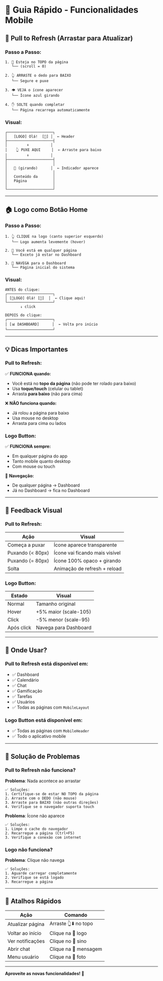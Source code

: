 # 📱 Guia Rápido - Funcionalidades Mobile

## 🔄 Pull to Refresh (Arrastar para Atualizar)

### Passo a Passo:

```
1. 📱 Esteja no TOPO da página
   └── (scroll = 0)

2. 👆 ARRASTE o dedo para BAIXO
   └── Segure e puxe
   
3. 👁️ VEJA o ícone aparecer
   └── Ícone azul girando
   
4. ✋ SOLTE quando completar
   └── Página recarrega automaticamente
```

### Visual:

```
┌─────────────────────┐
│   [LOGO] Olá!  [👤] │  ← Header
├─────────────────────┤
│         ⬇️          │  
│    👆 PUXE AQUI     │  ← Arraste para baixo
│         ⬇️          │
├─────────────────────┤
│                     │
│   🔵 (girando)      │  ← Indicador aparece
│                     │
│   Conteúdo da       │
│   Página            │
│                     │
└─────────────────────┘
```

---

## 🏠 Logo como Botão Home

### Passo a Passo:

```
1. 👆 CLIQUE na logo (canto superior esquerdo)
   └── Logo aumenta levemente (hover)

2. 📍 Você está em qualquer página
   └── Exceto já estar no Dashboard

3. 🚀 NAVEGA para o Dashboard
   └── Página inicial do sistema
```

### Visual:

```
ANTES do clique:
┌─────────────────────┐
│ [🎯LOGO] Olá! [👤]  │  ← Clique aqui!
└─────────────────────┘
       ↓ click

DEPOIS do clique:
┌─────────────────────┐
│ [📊 DASHBOARD]      │  ← Volta pro início
└─────────────────────┘
```

---

## 💡 Dicas Importantes

### Pull to Refresh:

✅ **FUNCIONA quando:**
- Você está no **topo da página** (não pode ter rolado para baixo)
- Usa **toque/touch** (celular ou tablet)
- Arrasta **para baixo** (não para cima)

❌ **NÃO funciona quando:**
- Já rolou a página para baixo
- Usa mouse no desktop
- Arrasta para cima ou lados

### Logo Button:

✅ **FUNCIONA sempre:**
- Em qualquer página do app
- Tanto mobile quanto desktop
- Com mouse ou touch

📍 **Navegação:**
- De qualquer página → Dashboard
- Já no Dashboard → fica no Dashboard

---

## 🎨 Feedback Visual

### Pull to Refresh:

| Ação | Visual |
|------|--------|
| Começa a puxar | Ícone aparece transparente |
| Puxando (< 80px) | Ícone vai ficando mais visível |
| Puxando (= 80px) | Ícone 100% opaco + girando |
| Solta | Animação de refresh + reload |

### Logo Button:

| Estado | Visual |
|--------|--------|
| Normal | Tamanho original |
| Hover | +5% maior (scale-105) |
| Click | -5% menor (scale-95) |
| Após click | Navega para Dashboard |

---

## 📱 Onde Usar?

### Pull to Refresh está disponível em:
- ✅ Dashboard
- ✅ Calendário
- ✅ Chat
- ✅ Gamificação
- ✅ Tarefas
- ✅ Usuários
- ✅ Todas as páginas com `MobileLayout`

### Logo Button está disponível em:
- ✅ Todas as páginas com `MobileHeader`
- ✅ Todo o aplicativo mobile

---

## 🚨 Solução de Problemas

### Pull to Refresh não funciona?

**Problema**: Nada acontece ao arrastar
```
✅ Soluções:
1. Certifique-se de estar NO TOPO da página
2. Arraste com o DEDO (não mouse)
3. Arraste para BAIXO (não outras direções)
4. Verifique se o navegador suporta touch
```

**Problema**: Ícone não aparece
```
✅ Soluções:
1. Limpe o cache do navegador
2. Recarregue a página (Ctrl+F5)
3. Verifique a conexão com internet
```

### Logo não funciona?

**Problema**: Clique não navega
```
✅ Soluções:
1. Aguarde carregar completamente
2. Verifique se está logado
3. Recarregue a página
```

---

## 🎯 Atalhos Rápidos

| Ação | Comando |
|------|---------|
| Atualizar página | Arraste 👆⬇️ no topo |
| Voltar ao início | Clique na 🎯 logo |
| Ver notificações | Clique no 🔔 sino |
| Abrir chat | Clique na 💬 mensagem |
| Menu usuário | Clique na 👤 foto |

---

**Aproveite as novas funcionalidades! 🚀**

